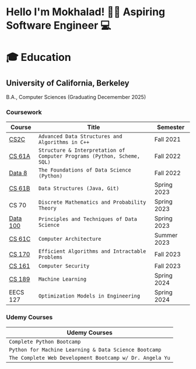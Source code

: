 # Hello I'm Mokhalad! 👋🏽 Aspiring Software Engineer 💻

# 🎓 Education 

## University of California, Berkeley
B.A., Computer Sciences (Graduating Decemember 2025)

### Coursework

| Course | Title | Semester |
|--------|-------|----------|
| [CS2C](https://github.com/Amokhalad/CS2C) | `Advanced Data Structures and Algorithms in C++` | Fall 2021 |
| [CS 61A](https://github.com/Amokhalad/CS61A) | `Structure & Interpretation of Computer Programs (Python, Scheme, SQL)` | Fall 2022 |
| [Data 8](https://github.com/Amokhalad/Data8) | `The Foundations of Data Science (Python)` | Fall 2022 |
| [CS 61B](https://github.com/Amokhalad/CS61B) | `Data Structures (Java, Git)` | Spring 2023 |
| CS 70 | `Discrete Mathematics and Probability Theory` | Spring 2023 |
| [Data 100](https://github.com/Amokhalad/Data100) | `Principles and Techniques of Data Science` | Spring 2023 |
| [CS 61C](https://github.com/Amokhalad/CS61C) | `Computer Architecture` | Summer 2023 |
| [CS 170](https://github.com/Amokhalad/CS170) | `Efficient Algorithms and Intractable Problems` | Fall 2023 |
| [CS 161](https://github.com/Amokhalad/CS161) | `Computer Security` | Fall 2023 |
| [CS 189](https://github.com/Amokhalad/CS189-cheatsheets) | `Machine Learning` | Spring 2024 |
| EECS 127 | `Optimization Models in Engineering` | Spring 2024 |

### Udemy Courses

| Udemy Courses |
|---------------|
| `Complete Python Bootcamp` |
| `Python for Machine Learning & Data Science Bootcamp` |
| `The Complete Web Development Bootcamp w/ Dr. Angela Yu` |
